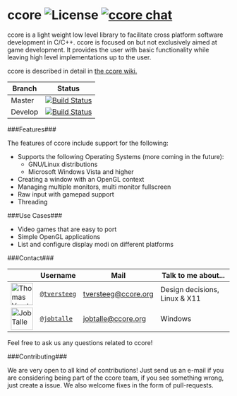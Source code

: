 ccore ![License](http://img.shields.io/badge/license-BSD-red.svg?style=flat) [![ccore chat](http://badges.gitter.im/tversteeg/ccore.svg)](http://gitter.im/ccore)
=====

ccore is a light weight low level library to facilitate cross platform software development in C/C++. ccore is focused on but not exclusively aimed at game development. It provides the user with basic functionality while leaving high level implementations up to the user.

ccore is described in detail in [the ccore wiki.](../../wiki)

| Branch | Status |
| --- | --- |
| Master | [![Build Status](https://travis-ci.org/ccore/ccore.svg?branch=master)](https://travis-ci.org/ccore/ccore) |
| Develop | [![Build Status](https://travis-ci.org/ccore/ccore.svg?branch=develop)](https://travis-ci.org/ccore/ccore) |

###Features###

The features of ccore include support for the following:
- Supports the following Operating Systems (more coming in the future):
  - GNU/Linux distributions
  - Microsoft Windows Vista and higher
- Creating a window with an OpenGL context
- Managing multiple monitors, multi monitor fullscreen
- Raw input with gamepad support
- Threading

###Use Cases###

- Video games that are easy to port
- Simple OpenGL applications
- List and configure display modi on different platforms

###Contact###

| | Username | Mail | Talk to me about...|
| --- | --- | --- | --- |
|<img src="https://avatars.githubusercontent.com/tversteeg" height="50px" title="Thomas Versteeg"/>|  [`@tversteeg`](https://github.com/tversteeg) | tversteeg@ccore.org | Design decisions, Linux & X11 |
|<img src="https://avatars.githubusercontent.com/jobtalle" height="50px" title="Job Talle"/>|  [`@jobtalle`](https://github.com/jobtalle) | jobtalle@ccore.org | Windows |

Feel free to ask us any questions related to ccore!

###Contributing###

We are very open to all kind of contributions! Just send us an e-mail if you are considering being part of the ccore team, if you see something wrong, just create a issue. We also welcome fixes in the form of pull-requests.
